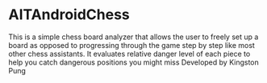 # AITAndroidChess
This is a simple chess board analyzer that allows the user to freely set up a board as opposed to progressing through the game step by step like most other chess assistants.
It evaluates relative danger level of each piece to help you catch dangerous positions you might miss
Developed by Kingston Pung
